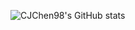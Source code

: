 <!-- ### Hi there 👋 -->
![CJChen98's GitHub stats](https://github-readme-stats.vercel.app/api?username=CJChen98&show_icons=true&theme=dracula)

<!--
**CJChen98/CJChen98** is a ✨ _special_ ✨ repository because its `README.md` (this file) appears on your GitHub profile.

Here are some ideas to get you started:

- 🔭 I’m currently working on ...
- 🌱 I’m currently learning ...
- 👯 I’m looking to collaborate on ...
- 🤔 I’m looking for help with ...
- 💬 Ask me about ...
- 📫 How to reach me: ...
- 😄 Pronouns: ...
- ⚡ Fun fact: ...
-->
